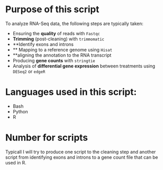 # Purpose of this script 
To analyze RNA-Seq data, the following steps are typically taken:

- Ensuring the **quality** of reads with `Fastqc`
- **Trimming** (post-cleaning) with `trimmomatic`
- **Identify exons and introns
- ** Mapping to a reference genome using `Hisat`
- **aligning the annotation to the RNA transcript 
- Producing **gene counts** with `stringtie `
- Analysis of **differential gene expression** between treatments using `DESeq2` or `edgeR`

# Languages used in this script: 
- Bash 
- Python
- R 

# Number for scripts 

Typicall I will try to produce one script to the cleaning step and another script from identifying exons and introns to a gene count file that can be used in R. 

